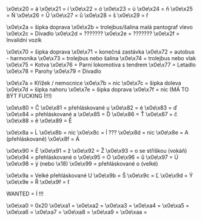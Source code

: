 \x0e\x20 = á
\x0e\x21 = í
\x0e\x22 = ó
\x0e\x23 = ú
\x0e\x24 = ň
\x0e\x25 = Ń
\x0e\x26 = Ů
\x0e\x27 = ů
\x0e\x28 = š
\x0e\x29 = ř

\x0e\x2a = šipka doprava
\x0e\x2b = trolejbus/šalina malá pantograf vlevo
\x0e\x2c = Divadlo
\x0e\x2d = ???????
\x0e\x2e = ???????
\x0e\x2f = Invalidní vozík



\x0e\x70 = šipka doprava
\x0e\x71 = konečná zastávka
\x0e\x72 = autobus - harmonika
\x0e\x73 = trolejbus nebo šalina
\x0e\x74 = trolejbus nebo vlak
\x0e\x75 = Kotva
\x0e\x76 = Parní lokomotiva s tendrem
\x0e\x77 = Letadlo
\x0e\x78 = Parohy
\x0e\x79 = Divadlo

\x0e\x7a = Křížek / nemocnice
\x0e\x7b = nic
\x0e\x7c = šipka doleva
\x0e\x7d = šipka nahoru
\x0e\x7e = šipka doprava
\x0e\x7f = nic (MÁ TO BÝT FUCKING Í!!!)

\x0e\x80 = Č
\x0e\x81 = přehláskované u
\x0e\x82 = é
\x0e\x83 = ď
\x0e\x84 = přehláskované a
\x0e\x85 = Ď 
\x0e\x86 = Ť
\x0e\x87 = č
\x0e\x88 = ě
\x0e\x89 = Ě

\x0e\x8a = Ĺ
\x0e\x8b = nic
\x0e\x8c = ĺ ???
\x0e\x8d = nic
\x0e\x8e = A (přehláskované)
\x0e\x8f = Á

\x0e\x90 = É
\x0e\x91 = ž
\x0e\x92 = Ž
\x0e\x93 = o se stříškou (vokáň)
\x0e\x94 = přehláskované o
\x0e\x95 = Ó
\x0e\x96 = ů
\x0e\x97 = Ú
\x0e\x98 = ý (nebo \x18)
\x0e\x99 = přehláskované o (velké)

\x0e\x9a = Velké přehláskované U
\x0e\x9b = Š
\x0e\x9c = Ľ
\x0e\x9d = Ý
\x0e\x9e = Ř
\x0e\x9f = ť

WANTED = Í !!!

\x0e\xa0 = 0x20
\x0e\xa1 = 
\x0e\xa2 =
\x0e\xa3 =
\x0e\xa4 = 
\x0e\xa5 =
\x0e\xa6 =
\x0e\xa7 =
\x0e\xa8 =
\x0e\xa9 =
\x0e\xaa =